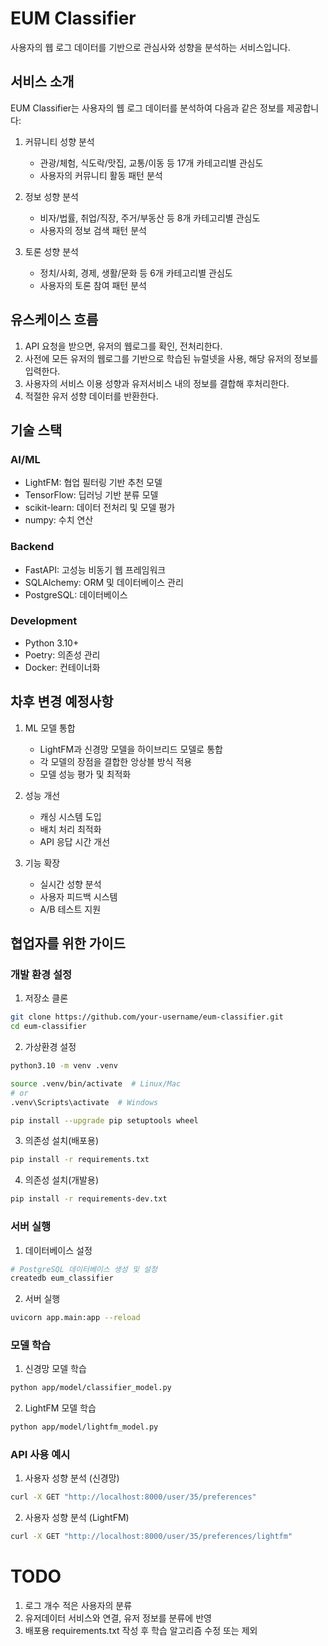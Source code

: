 # EUM Classifier

사용자의 웹 로그 데이터를 기반으로 관심사와 성향을 분석하는 서비스입니다.

## 서비스 소개

EUM Classifier는 사용자의 웹 로그 데이터를 분석하여 다음과 같은 정보를 제공합니다:

1. 커뮤니티 성향 분석
   - 관광/체험, 식도락/맛집, 교통/이동 등 17개 카테고리별 관심도
   - 사용자의 커뮤니티 활동 패턴 분석

2. 정보 성향 분석
   - 비자/법률, 취업/직장, 주거/부동산 등 8개 카테고리별 관심도
   - 사용자의 정보 검색 패턴 분석

3. 토론 성향 분석
   - 정치/사회, 경제, 생활/문화 등 6개 카테고리별 관심도
   - 사용자의 토론 참여 패턴 분석

## 유스케이스 흐름

1. API 요청을 받으면, 유저의 웹로그를 확인, 전처리한다.
2. 사전에 모든 유저의 웹로그를 기반으로 학습된 뉴럴넷을 사용, 해당 유저의 정보를 입력한다.
3. 사용자의 서비스 이용 성향과 유저서비스 내의 정보를 결합해 후처리한다.
4. 적절한 유저 성향 데이터를 반환한다.

## 기술 스택

### AI/ML
- LightFM: 협업 필터링 기반 추천 모델
- TensorFlow: 딥러닝 기반 분류 모델
- scikit-learn: 데이터 전처리 및 모델 평가
- numpy: 수치 연산

### Backend
- FastAPI: 고성능 비동기 웹 프레임워크
- SQLAlchemy: ORM 및 데이터베이스 관리
- PostgreSQL: 데이터베이스

### Development
- Python 3.10+
- Poetry: 의존성 관리
- Docker: 컨테이너화

## 차후 변경 예정사항

1. ML 모델 통합
   - LightFM과 신경망 모델을 하이브리드 모델로 통합
   - 각 모델의 장점을 결합한 앙상블 방식 적용
   - 모델 성능 평가 및 최적화

2. 성능 개선
   - 캐싱 시스템 도입
   - 배치 처리 최적화
   - API 응답 시간 개선

3. 기능 확장
   - 실시간 성향 분석
   - 사용자 피드백 시스템
   - A/B 테스트 지원

## 협업자를 위한 가이드

### 개발 환경 설정

1. 저장소 클론
```bash
git clone https://github.com/your-username/eum-classifier.git
cd eum-classifier
```

2. 가상환경 설정
```bash
python3.10 -m venv .venv

source .venv/bin/activate  # Linux/Mac
# or
.venv\Scripts\activate  # Windows

pip install --upgrade pip setuptools wheel
```

3. 의존성 설치(배포용)
```bash
pip install -r requirements.txt
```

4. 의존성 설치(개발용)
```bash
pip install -r requirements-dev.txt
```

### 서버 실행

1. 데이터베이스 설정
```bash
# PostgreSQL 데이터베이스 생성 및 설정
createdb eum_classifier
```

2. 서버 실행
```bash
uvicorn app.main:app --reload
```

### 모델 학습

1. 신경망 모델 학습
```bash
python app/model/classifier_model.py
```

2. LightFM 모델 학습
```bash
python app/model/lightfm_model.py
```

### API 사용 예시

1. 사용자 성향 분석 (신경망)
```bash
curl -X GET "http://localhost:8000/user/35/preferences"
```

2. 사용자 성향 분석 (LightFM)
```bash
curl -X GET "http://localhost:8000/user/35/preferences/lightfm"
```

# TODO

1. 로그 개수 적은 사용자의 분류
2. 유저데이터 서비스와 연결, 유저 정보를 분류에 반영
3. 배포용 requirements.txt 작성 후 학습 알고리즘 수정 또는 제외